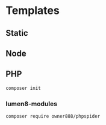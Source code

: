 # Templates

## Static

## Node

## PHP

```sh
composer init
```

### lumen8-modules

```sh
composer require owner888/phpspider
```
